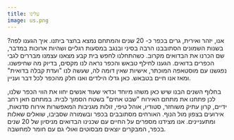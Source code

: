 ```yaml
---
title: עלינו
image: us.png
---
```

אנו, יזהר ואירית, גרים בכפר כ- 20 שנים והמתחם נמצא בחצר ביתנו. איך הגענו לפה? בשנות השמונים הסתובבנו הרבה בסיני ובנגב במסעות רגליים ושהיות ארוכות במדבר, שם הכרנו את הבדואים מקרוב. כשהתחלנו לחפש בית קבע מצאנו עצמנו מבררים לגבי הכפרים בדואים. הגענו לחילף טבאש והכפר נראה לנו מקסים, בדיוק מה שחיפשנו. נפגשנו עם מוסטאפה המוכתר, אישיות שאין דומה לה, שעשה לנו "ועדת קבלה בדואית" ומאז אנו חיים בטבאש. כאן גדלו הילדים ואנו חלק מהכפר לכל דבר ועניין.

בחלוף השנים הבנו שיש כאן משהו מיוחד וכדאי שעוד אנשים יחוו את הווי הכפר שלנו, לכן פתחנו את מתחם האירוח "שבט אחים" בשטח הסמוך לבית. במתחם חאן רחב ידיים, קרון עתיק משוחזר, סטודיו, אוהל טיפי, זולות מגניבות המאפשרות אירוח סדנאות, אירועים בצפון מול הנוף. האורחים מסתובבים בכפר ובשמורה שסביבו, שואלים שאלות ומתעניינים. אנו מצידנו מספרים על החיים עם שכנינו הבדואים מניסיון של 20 שנים בכפר, המבקרים יוצאים מבסוטים ואולי גם עם חומר למחשבה.
